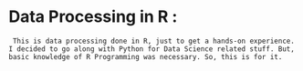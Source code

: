 # Data Processing in R :
     This is data processing done in R, just to get a hands-on experience. I decided to go along with Python for Data Science related stuff. But, basic knowledge of R Programming was necessary. So, this is for it.
